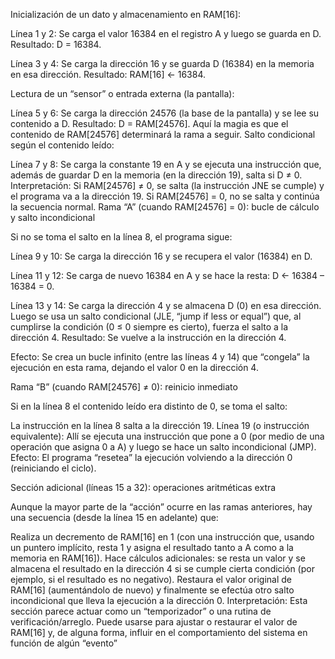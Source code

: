 Inicialización de un dato y almacenamiento en RAM[16]:

Línea 1 y 2:
Se carga el valor 16384 en el registro A y luego se guarda en D.
Resultado: D = 16384.

Línea 3 y 4:
Se carga la dirección 16 y se guarda D (16384) en la memoria en esa dirección.
Resultado: RAM[16] ← 16384.

Lectura de un “sensor” o entrada externa (la pantalla):

Línea 5 y 6:
Se carga la dirección 24576 (la base de la pantalla) y se lee su contenido a D.
Resultado: D = RAM[24576].
Aquí la magia es que el contenido de RAM[24576] determinará la rama a seguir.
Salto condicional según el contenido leído:

Línea 7 y 8:
Se carga la constante 19 en A y se ejecuta una instrucción que, además de guardar D en la memoria (en la dirección 19), salta si D ≠ 0.
Interpretación:
Si RAM[24576] ≠ 0, se salta (la instrucción JNE se cumple) y el programa va a la dirección 19.
Si RAM[24576] = 0, no se salta y continúa la secuencia normal.
Rama “A” (cuando RAM[24576] = 0): bucle de cálculo y salto incondicional

Si no se toma el salto en la línea 8, el programa sigue:

Línea 9 y 10:
Se carga la dirección 16 y se recupera el valor (16384) en D.

Línea 11 y 12:
Se carga de nuevo 16384 en A y se hace la resta:
D ← 16384 – 16384 = 0.

Línea 13 y 14:
Se carga la dirección 4 y se almacena D (0) en esa dirección. Luego se usa un salto condicional (JLE, “jump if less or equal”) que, al cumplirse la condición (0 ≤ 0 siempre es cierto), fuerza el salto a la dirección 4.
Resultado: Se vuelve a la instrucción en la dirección 4.

Efecto: Se crea un bucle infinito (entre las líneas 4 y 14) que “congela” la ejecución en esta rama, dejando el valor 0 en la dirección 4.

Rama “B” (cuando RAM[24576] ≠ 0): reinicio inmediato

Si en la línea 8 el contenido leído era distinto de 0, se toma el salto:

La instrucción en la línea 8 salta a la dirección 19.
Línea 19 (o instrucción equivalente):
Allí se ejecuta una instrucción que pone a 0 (por medio de una operación que asigna 0 a A) y luego se hace un salto incondicional (JMP).
Efecto: El programa “resetea” la ejecución volviendo a la dirección 0 (reiniciando el ciclo).

Sección adicional (líneas 15 a 32): operaciones aritméticas extra

Aunque la mayor parte de la “acción” ocurre en las ramas anteriores, hay una secuencia (desde la línea 15 en adelante) que:

Realiza un decremento de RAM[16] en 1 (con una instrucción que, usando un puntero implícito, resta 1 y asigna el resultado tanto a A como a la memoria en RAM[16]).
Hace cálculos adicionales: se resta un valor y se almacena el resultado en la dirección 4 si se cumple cierta condición (por ejemplo, si el resultado es no negativo).
Restaura el valor original de RAM[16] (aumentándolo de nuevo) y finalmente se efectúa otro salto incondicional que lleva la ejecución a la dirección 0.
Interpretación:
Esta sección parece actuar como un “temporizador” o una rutina de verificación/arreglo. Puede usarse para ajustar o restaurar el valor de RAM[16] y, de alguna forma, influir en el comportamiento del sistema en función de algún “evento”
